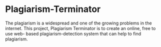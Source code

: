 # Plagiarism-Terminator

The plagiarism is a widespread and one of the growing problems in the internet.
This project, Plagiarism Terminator is to create an online, free to use web- based plagiarism-detection system that can help to find plagiarism.
